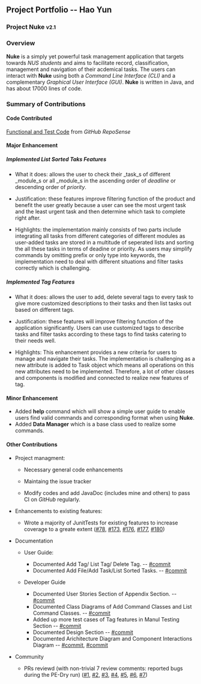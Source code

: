 ## Project Portfolio -- Hao Yun
### Project Nuke <small>v2.1</small>

### Overview
**Nuke** is a simply yet powerful task management application that targets towards _NUS students_ and aims to facilitate record, classification, management and navigation of their acdemical tasks. The users can interact with **Nuke** using both a _Command Line Interface (CLI)_ and a complementary _Graphical User Interface (GUI)_. **Nuke** is written in Java, and has about 17000 lines of code.



### Summary of Contributions

#### Code Contributed

[Functional and Test Code](https://nus-cs2113-ay1920s2.github.io/tp-dashboard/#breakdown=true&search=HAOYUN49&sort=totalCommits%20dsc&sortWithin=title&since=2020-03-01&timeframe=commit&mergegroup=false&groupSelect=groupByNone&tabOpen=true&tabType=authorship&tabAuthor=HAOYUN49&tabRepo=AY1920S2-CS2113T-T13-2%2Ftp%5Bmaster%5D) from _GitHub RepoSense_ 



#### Major Enhancement

##### Implemented List Sorted Taks Features
- What it does: allows the user to check their _task_s of different _module_s or all _module_s in the ascending order of _deadline_ or descending order of _priority_.

- Justification: these features improve filtering function of the product and benefit the user greatly because a user can see the most urgent task and the least urgent task and then determine which task to complete right after.

- Highlights: the implementation mainly consists of two parts include integrating all tasks from different categories of different modules as user-added tasks are stored in a multitude of seperated lists and sorting the all these tasks in terms of deadine or priority. As users may simplify commands by omitting prefix or only type into keywords, the implementation need to deal with different situations and filter tasks correctly which is challenging.

##### Implemented Tag Features
- What it does: allows the user to add, delete several tags to every task to give more customized descriptions to their tasks and then list tasks out based on different tags.

- Justification: these features will improve filtering function of the application significantly. Users can use customized tags to describe tasks and filter tasks according to these tags to find tasks catering to their needs well.

- Highlights: This enhancement provides a new criteria for users to manage and navigate their tasks. The implementation is challenging as a new attribute is added to Task object which means all operations on this new attributes need to be implemented. Therefore, a lot of other classes and components is modified and connected to realize new features of tag.



#### Minor Enhancement
- Added **help** command which will show a simple user guide to enable users find valid commands and corresponding format when using **Nuke**.
- Added **Data Manager** which is a base class used to realize some commands. 

#### Other Contributions
- Project managment:
  - Necessary general code enhancements
  
  - Maintaing the issue tracker
  
  - Modify codes and add JavaDoc (includes mine and others) to pass CI on _GitHub_ regularly.
  
- Enhancements to existing features:
  - Wrote a majority of JunitTests for existing features to increase coverage to a greate extent ([#78](https://github.com/AY1920S2-CS2113T-T13-2/tp/pull/78/files), [#173](https://github.com/AY1920S2-CS2113T-T13-2/tp/pull/173), [#176](https://github.com/AY1920S2-CS2113T-T13-2/tp/pull/176), [#177](https://github.com/AY1920S2-CS2113T-T13-2/tp/pull/176), [#180](https://github.com/AY1920S2-CS2113T-T13-2/tp/pull/180))

- Documentation
  - User Guide:
    - Documented Add Tag/ List Tag/ Delete Tag. -- [#commit](https://github.com/AY1920S2-CS2113T-T13-2/tp/commit/19c7a70cce7e9fa5ad4e896f60704da4406dbaf0#diff-e3e2a9bfd88566b05001b02a3f51d286)
    - Documented Add File/Add Task/List Sorted Tasks. -- [#commit](https://github.com/HAOYUN49/tp/commit/d3d542b81d2474459d570576b182ab026c99f7cd#diff-572f9bedcb201b96c74241fb42e29fcf)
    
  - Developer Guide
    - Documented User Stories Section of Appendix Section. -- [#commit](https://github.com/AY1920S2-CS2113T-T13-2/tp/commit/37d6f8373731cdc34af91d98e1a713c1eb0e0048#diff-2fff7a74a4bc5eedf2b5dfeb29633018)
    - Documented Class Diagrams of Add Command Classes and List Command Classes. -- [#commit](https://github.com/AY1920S2-CS2113T-T13-2/tp/commit/4d6011dd18122f897b17964a0f1c0e1064b5671f#diff-2fff7a74a4bc5eedf2b5dfeb29633018)
    - Added up more test cases of Tag features in Manul Testing Section -- [#commit](https://github.com/AY1920S2-CS2113T-T13-2/tp/commit/f5bccec92b600f2709ac457bd600da017a2ca2ba#diff-2fff7a74a4bc5eedf2b5dfeb29633018) 
    - Documented Design Section -- [#commit](https://github.com/AY1920S2-CS2113T-T13-2/tp/commit/51b6430a509a876b5e5de816b99c8c72f18d59c1#diff-2fff7a74a4bc5eedf2b5dfeb29633018)
    - Documented Arichitecture Diagram and Component Interactions Diagram -- [#commit](https://github.com/AY1920S2-CS2113T-T13-2/tp/commit/8973f3a786d2510e878e2e08e1dc37089e31725f#diff-2fff7a74a4bc5eedf2b5dfeb29633018), [#commit](https://github.com/AY1920S2-CS2113T-T13-2/tp/commit/93c4d6284eaf3d127716372dabf3255df76c2f55#diff-2fff7a74a4bc5eedf2b5dfeb29633018)

- Community
  - PRs reviewd (with non-trivial 7 review comments: reported bugs during the PE-Dry run) ([#1](https://github.com/HAOYUN49/ped/issues/1), [#2](https://github.com/HAOYUN49/ped/issues/2), [#3](https://github.com/HAOYUN49/ped/issues/3), [#4](https://github.com/HAOYUN49/ped/issues/4), [#5](https://github.com/HAOYUN49/ped/issues/5), [#6](https://github.com/HAOYUN49/ped/issues/6), [#7](https://github.com/HAOYUN49/ped/issues/7))
